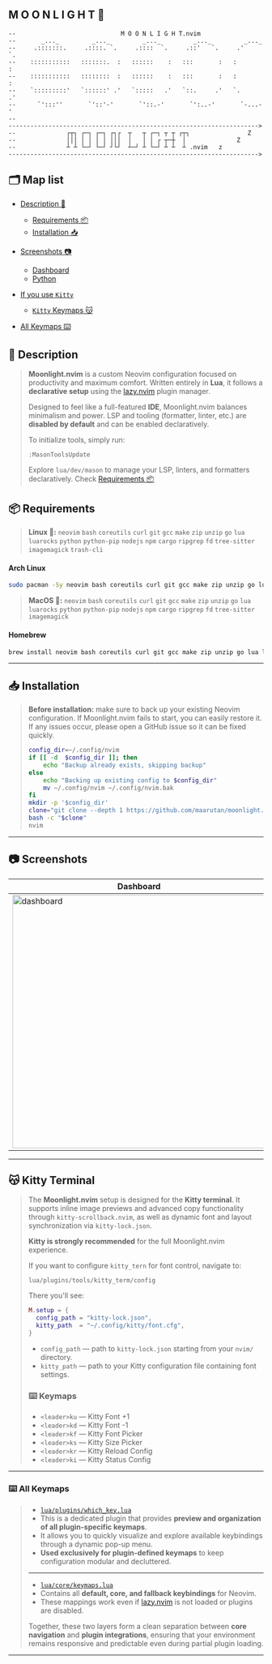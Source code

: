 ## M O O N L I G H T 🌙

```text
--                             M O O N L I G H T.nvim
--       _..._         _..._         _..._         _..._         _..._
--     .:::::::.     .::::. `.     .::::  `.     .::'   `.     .'     `.
--    :::::::::::   :::::::.  :   ::::::    :   :::       :   :         :
--    :::::::::::   ::::::::  :   ::::::    :   :::       :   :         :
--    `:::::::::'   `::::::' .'   `:::::   .'   `::.     .'   `.       .'
--      `':::''       `'::'-'       `'::.-'       `':..-'       `-...-'
--
--------------------------------------------------------------------->
--              ┌┬┐ ┌─┐ ┌─┐ ┌┐┌  ┬   ┬ ┌─┐ ┬ ┬ ┌┬┐                Z
--              │││ │ │ │ │ │││  │   │ │ ┌ ┬─┼  │              Z
--              ┴ ┴ └─┘ └─┘ ┘└┘  ┴─┘ ┴ └─┘ ┴ ┴  ┴ .nvim   z
--------------------------------------------------------------------->
```

## 🗂 Map list

- [Description 📝](#-description)
  - [Requirements 📦](#-requirements)
  - [Installation 📥](#-installation)

- [Screenshots 📷](#-screenshots)
  - [Dashboard](#-screenshots-dashboard)
  - [Python](#-screenshots-python)

- [If you use `Kitty`](#-kitty-terminal)
  - [`Kitty` Keymaps 😽](#-keymaps)

- [All Keymaps ⌨️](#%EF%B8%8F-all-keymaps)

## 📝 Description

> **Moonlight.nvim** is a custom Neovim configuration focused on productivity and maximum comfort.
> Written entirely in **Lua**, it follows a **declarative setup** using the [lazy.nvim](https://github.com/folke/lazy.nvim) plugin manager.
>
> Designed to feel like a full-featured **IDE**, Moonlight.nvim balances minimalism and power.
> LSP and tooling (formatter, linter, etc.) are **disabled by default** and can be enabled declaratively.
>
> To initialize tools, simply run:
>
> ```vim
> :MasonToolsUpdate
> ```
>
> Explore `lua/dev/mason` to manage your LSP, linters, and formatters declaratively.
> Check [Requirements 📦](#-requirements)

## 📦 Requirements

> **Linux 🐧:**
> `neovim` `bash` `coreutils` `curl` `git` `gcc` `make` `zip` `unzip` `go` `lua` `luarocks` `python` `python-pip` `nodejs` `npm` `cargo` `ripgrep` `fd` `tree-sitter` `imagemagick` `trash-cli`

#### Arch Linux

```bash
sudo pacman -Sy neovim bash coreutils curl git gcc make zip unzip go lua luarocks python python-pip nodejs npm cargo ripgrep fd tree-sitter imagemagick trash-cli
```

> **MacOS 🍎:**
> `neovim` `bash` `coreutils` `curl` `git` `gcc` `make` `zip` `unzip` `go` `lua` `luarocks` `python` `python-pip` `nodejs` `npm` `cargo` `ripgrep` `fd` `tree-sitter` `imagemagick`

#### Homebrew

```zsh
brew install neovim bash coreutils curl git gcc make zip unzip go lua luarocks python node rust ripgrep fd tree-sitter-cli imagemagick
```

---

## 📥 Installation

> **Before installation:** make sure to back up your existing Neovim configuration. If Moonlight.nvim fails to start, you can easily restore it. If any issues occur, please open a GitHub issue so it can be fixed quickly.
>
> ```bash
> config_dir=~/.config/nvim
> if [[ -d  $config_dir ]]; then
>     echo "Backup already exists, skipping backup"
> else
>     echo "Backing up existing config to $config_dir"
>     mv ~/.config/nvim ~/.config/nvim.bak
> fi
> mkdir -p '$config_dir'
> clone="git clone --depth 1 https://github.com/maarutan/moonlight.nvim.git '$config_dir'"
> bash -c "$clone"
> nvim
> ```

---

## 📷 Screenshots

| Dashboard                                                                                                                 | Python                                                                                                                 |
| ------------------------------------------------------------------------------------------------------------------------- | ---------------------------------------------------------------------------------------------------------------------- |
| <img width="500" alt="dashboard" src="https://github.com/user-attachments/assets/4888458f-91f0-47b5-9455-02627d9d9d4c" /> | <img width="500" alt="python" src="https://github.com/user-attachments/assets/e4eeee6f-c12f-46c4-bdbd-33baab7b7556" /> |

---

## 😽 Kitty Terminal

> The **Moonlight.nvim** setup is designed for the **Kitty terminal**. It supports inline image previews and advanced copy functionality through `kitty-scrollback.nvim`, as well as dynamic font and layout synchronization via `kitty-lock.json`.
>
> **Kitty is strongly recommended** for the full Moonlight.nvim experience.
>
> If you want to configure `kitty_tern` for font control, navigate to:
>
> `lua/plugins/tools/kitty_term/config`
>
> There you'll see:
>
> ```lua
> M.setup = {
>   config_path = "kitty-lock.json",
>   kitty_path  = "~/.config/kitty/font.cfg",
> }
> ```
>
> - `config_path` — path to `kitty-lock.json` starting from your `nvim/` directory.
> - `kitty_path` — path to your Kitty configuration file containing font settings.
>
> ### ⌨️ Keymaps
>
> - `<leader>ku` — Kitty Font +1
> - `<leader>kd` — Kitty Font -1
> - `<leader>kf` — Kitty Font Picker
> - `<leader>ks` — Kitty Size Picker
> - `<leader>kr` — Kitty Reload Config
> - `<leader>ki` — Kitty Status Config

---

### ⌨️ All Keymaps

> - [`lua/plugins/which_key.lua`](./lua/plugins/which_key.lua)
> - This is a dedicated plugin that provides **preview and organization of all plugin-specific keymaps**.
> - It allows you to quickly visualize and explore available keybindings through a dynamic pop-up menu.
> - **Used exclusively for plugin-defined keymaps** to keep configuration modular and decluttered.
>
> ---
>
> - [`lua/core/keymaps.lua`](./lua/core/keymaps.lua)
> - Contains all **default, core, and fallback keybindings** for Neovim.
> - These mappings work even if [lazy.nvim](https://github.com/folke/lazy.nvim) is not loaded or plugins are disabled.
>
> Together, these two layers form a clean separation between **core navigation** and **plugin integrations**, ensuring that your environment remains responsive and predictable even during partial plugin loading.

---

